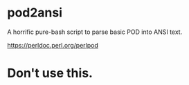 # pod2ansi
A horrific pure-bash script to parse basic POD into ANSI text.

https://perldoc.perl.org/perlpod

# Don't use this.
